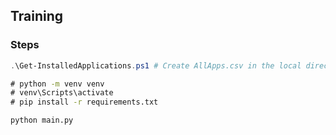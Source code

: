 ## Training

### Steps
```ps1
.\Get-InstalledApplications.ps1 # Create AllApps.csv in the local directory
```

```bat
# python -m venv venv
# venv\Scripts\activate
# pip install -r requirements.txt

python main.py
```